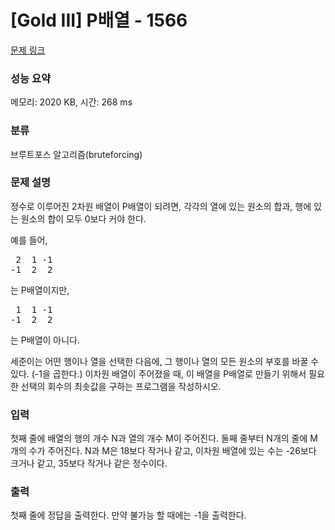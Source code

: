 # [Gold III] P배열 - 1566 

[문제 링크](https://www.acmicpc.net/problem/1566) 

### 성능 요약

메모리: 2020 KB, 시간: 268 ms

### 분류

브루트포스 알고리즘(bruteforcing)

### 문제 설명

<p>정수로 이루어진 2차원 배열이 P배열이 되려면, 각각의 열에 있는 원소의 합과, 행에 있는 원소의 합이 모두 0보다 커야 한다.</p>

<p>예를 들어,</p>

<pre> 2  1 -1
-1  2  2</pre>

<p>는 P배열이지만,</p>

<pre> 1  1 -1
-1  2  2</pre>

<p>는 P배열이 아니다.</p>

<p>세준이는 어떤 행이나 열을 선택한 다음에, 그 행이나 열의 모든 원소의 부호를 바꿀 수 있다. (-1을 곱한다.) 이차원 배열이 주어졌을 때, 이 배열을 P배열로 만들기 위해서 필요한 선택의 회수의 최솟값을 구하는 프로그램을 작성하시오.</p>

### 입력 

 <p>첫째 줄에 배열의 행의 개수 N과 열의 개수 M이 주어진다. 둘째 줄부터 N개의 줄에 M개의 수가 주어진다. N과 M은 18보다 작거나 같고, 이차원 배열에 있는 수는 -26보다 크거나 같고, 35보다 작거나 같은 정수이다.</p>

### 출력 

 <p>첫째 줄에 정답을 출력한다. 만약 불가능 할 때에는 -1을 출력한다.</p>

